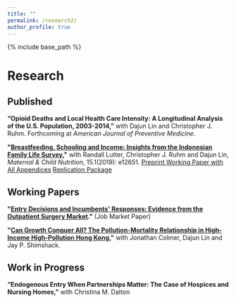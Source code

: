 ```yaml
---
title: ""
permalink: /research2/
author_profile: true
---
```


{% include base_path %}

Research
===

## Published

**“Opioid Deaths and Local Health Care Intensity: A Longitudinal Analysis of the U.S. Population, 2003-2014,”**  with Dajun Lin and Christopher J. Ruhm. Forthcoming at *American Journal of Preventive Medicine*.

**"[Breastfeeding, Schooling and Income: Insights from the Indonesian Family Life Survey](https://onlinelibrary.wiley.com/doi/full/10.1111/mcn.12651),"**
with Randall Lutter, Christopher J. Ruhm and Dajun Lin, *Maternal & Child Nutrition*, 15.1(2019): e12651. [Preprint Working Paper with All Appendices](https://www.dropbox.com/s/vobvg4k5l4gr7bg/BF_Indonesia_Fin.pdf?dl=0) [Replication Package](https://www.dropbox.com/sh/v8fkgrjwvfdaoxa/AAAwFO3CCGAygl7tEIVpsfVDa?dl=0)

## Working Papers

**"[Entry Decisions and Incumbents' Responses: Evidence from the Outpatient Surgery Market](https://www.dropbox.com/s/ge4diw0075uc119/p_version.pdf?dl=0)."** (Job Market Paper)

**"[Can Growth Conquer All? The Pollution-Mortality Relationship in High-Income High-Pollution Hong Kong](https://www.dropbox.com/s/zw431gd5jw6adjr/HK_Paper.pdf?dl=0),"** with Jonathan Colmer, Dajun Lin and Jay P. Shimshack.

## Work in Progress
**“Endogenous Entry When Partnerships Matter: The Case of Hospices and Nursing Homes,”** with Christina M. Dalton





